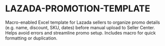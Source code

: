 # LAZADA-PROMOTION-TEMPLATE
Macro-enabled Excel template for Lazada sellers to organize promo details (e.g. name, discount, SKU, dates) before manual upload to Seller Center. Helps avoid errors and streamline promo setup. Includes macro for quick formatting or duplication.
